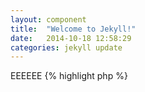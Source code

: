 ```yaml
---
layout: component
title:  "Welcome to Jekyll!"
date:   2014-10-18 12:58:29
categories: jekyll update
---
```


EEEEEE
{% highlight php %}
<?php
 $container = new Container();
{% endhighlight %}